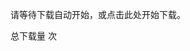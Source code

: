 <script> window.onload = function () { var link = document.createElement('a'); link.href = "../lab3.zip"; link.download = "../lab3.zip"; link.click(); } </script>
请等待下载自动开始，或点击此处开始下载。


<script async src="//busuanzi.ibruce.info/busuanzi/2.3/busuanzi.pure.mini.js"></script>
总下载量 次